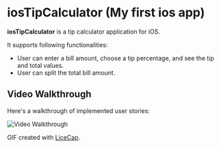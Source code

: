 # iosTipCalculator (My first ios app)

**iosTipCalculator** is a tip calculator application for iOS.

It supports following functionalities:

* User can enter a bill amount, choose a tip percentage, and see the tip and total values.
* User can split the total bill amount.

## Video Walkthrough

Here's a walkthrough of implemented user stories:

<img src='https://imgur.com/PI47UVK' title='Video Walkthrough' width='' alt='Video Walkthrough' />

GIF created with [LiceCap](http://www.cockos.com/licecap/).

